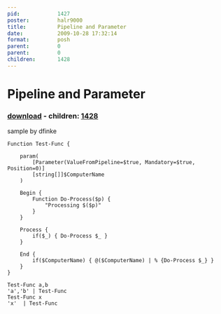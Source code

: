 ```yaml
---
pid:            1427
poster:         halr9000
title:          Pipeline and Parameter
date:           2009-10-28 17:32:14
format:         posh
parent:         0
parent:         0
children:       1428
---
```


# Pipeline and Parameter

### [download](1427.ps1) - children: [1428](1428.md)

sample by dfinke

```posh
Function Test-Func {

    param(
        [Parameter(ValueFromPipeline=$true, Mandatory=$true, Position=0)]
        [string[]]$ComputerName
    )
    
    Begin {
        Function Do-Process($p) {
            "Processing $($p)"
        }
    }
    
    Process {
        if($_) { Do-Process $_ }
    }
    
    End {
        if($ComputerName) { @($ComputerName) | % {Do-Process $_} }
    }
}
 
Test-Func a,b
'a','b' | Test-Func
Test-Func x
'x'  | Test-Func
```
